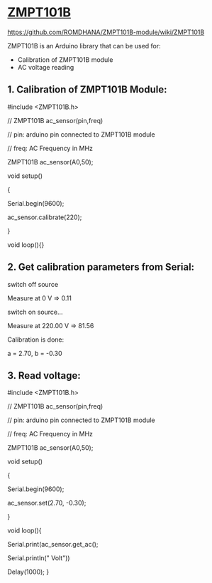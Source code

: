 # [ZMPT101B](https://github.com/ROMDHANA/ZMPT101B-module)

https://github.com/ROMDHANA/ZMPT101B-module/wiki/ZMPT101B

ZMPT101B is an Arduino library that can be used for:
 - Calibration of ZMPT101B module
 - AC voltage reading
## 1. Calibration of ZMPT101B Module:
#include <ZMPT101B.h>

// ZMPT101B ac_sensor(pin,freq)

// pin: arduino pin connected to ZMPT101B module

// freq: AC Frequency in MHz

ZMPT101B ac_sensor(A0,50);

void setup()

{

  Serial.begin(9600);
  
  ac_sensor.calibrate(220);
  
}

void loop(){}

## 2. Get calibration parameters from Serial:
switch off source

Measure at 0 V => 0.11

switch on source...

Measure at 220.00 V => 81.56

Calibration is done:

a = 2.70, b = -0.30

## 3. Read voltage:
#include <ZMPT101B.h>

// ZMPT101B ac_sensor(pin,freq)

// pin: arduino pin connected to ZMPT101B module

// freq: AC Frequency in MHz

ZMPT101B ac_sensor(A0,50);

void setup()

{

  Serial.begin(9600);
  
  ac_sensor.set(2.70, -0.30);
  
}

void loop(){

 Serial.print(ac_sensor.get_ac();
 
 Serial.println(" Volt"))
 
 Delay(1000);
 }
